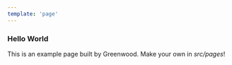```yaml
---
template: 'page'
---
```


### Hello World

This is an example page built by Greenwood.  Make your own in _src/pages_!
